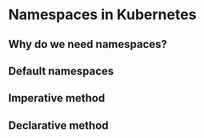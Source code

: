 # Namespaces in Kubernetes


## Why do we need namespaces?

## Default namespaces


## Imperative method


## Declarative method

